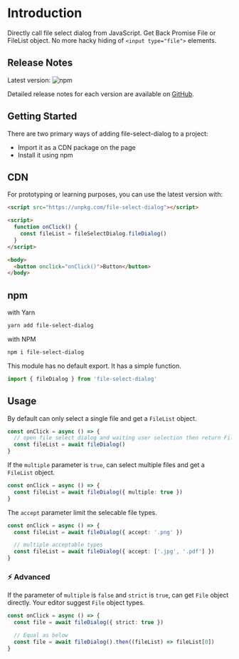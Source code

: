 # Introduction

Directly call file select dialog from JavaScript.
Get Back Promise File or FileList object.
No more hacky hiding of `<input type="file">` elements.

## Release Notes

Latest version: ![npm](https://img.shields.io/npm/v/file-select-dialog)

Detailed release notes for each version are available on [GitHub](https://github.com/TomokiMiyauci/file-select-dialog/blob/main/CHANGELOG.md).

## Getting Started

There are two primary ways of adding file-select-dialog to a project:

- Import it as a CDN package on the page
- Install it using npm

## CDN

For prototyping or learning purposes, you can use the latest version with:

```html
<script src="https://unpkg.com/file-select-dialog"></script>

<script>
  function onClick() {
    const fileList = fileSelectDialog.fileDialog()
  }
</script>

<body>
  <button onclick="onClick()">Button</button>
</body>
```

## npm

with Yarn

```bash
yarn add file-select-dialog
```

with NPM

```bash
npm i file-select-dialog
```

This module has no default export.
It has a simple function.

```ts
import { fileDialog } from 'file-select-dialog'
```

## Usage

By default can only select a single file and get a `FileList` object.

```ts
const onClick = async () => {
  // open file select dialog and waiting user selection then return FileList object.
  const fileList = await fileDialog()
}
```

If the `multiple` parameter is `true`, can select multiple files and get a `FileList` object.

```ts
const onClick = async () => {
  const fileList = await fileDialog({ multiple: true })
}
```

The `accept` parameter limit the selecable file types.

```ts
const onClick = async () => {
  const fileList = await fileDialog({ accept: '.png' })

  // multiple acceptable types
  const fileList = await fileDialog({ accept: ['.jpg', '.pdf'] })
}
```

### :zap: Advanced

If the parameter of `multiple` is `false` and `strict` is `true`, can get `File` object directly.
Your editor suggest `File` object types.

```ts
const onClick = async () => {
  const file = await fileDialog({ strict: true })

  // Equal as below
  const file = await fileDialog().then((fileList) => fileList[0])
}
```
